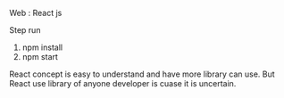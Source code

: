 Web : React js

Step run
1. npm install
2. npm start

React concept is easy to understand and have more library can use. 
But React use library of anyone developer is cuase it is uncertain.
